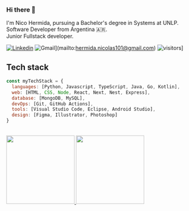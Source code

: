 ### Hi there 👋
I'm Nico Hermida, pursuing a Bachelor's degree in Systems at UNLP. <br />
Software Developer from Argentina 🇦🇷. <br />
Junior Fullstack developer.

[![Linkedin](https://img.shields.io/badge/-NicoHermida-blue?style=flat&logo=Linkedin&logoColor=white)](https://www.linkedin.com/in/nico-hermida/)
![Gmail](https://img.shields.io/badge/-hermida.nicolas101@gmail.com-c14438?style=flat&logo=Gmail&logoColor=white)](mailto:hermida.nicolas101@gmail.com)
![visitors](https://komarev.com/ghpvc/?username=nicohermida01&style=flat)]

## Tech stack

```js
const myTechStack = {
  languages: [Python, Javascript, TypeScript, Java, Go, Kotlin],
  web: [HTML, CSS, Node, React, Next, Nest, Express],
  database: [MongoDB, MySQL],
  devOps: [Git, GitHub Actions],
  tools: [Visual Studio Code, Eclipse, Android Studio],
  design: [Figma, Illustrator, Photoshop]
}
```

<br />

<a href="https://github.com/nicohermida01">
  <img height="180px" src="https://github-readme-stats.vercel.app/api?username=nicohermida01&show_icons=true&theme=tokyonight&hide_border=true" />
  <img height="180px" src="https://github-readme-stats.vercel.app/api/top-langs/?username=nicohermida01&show_icons=true&theme=tokyonight&hide_border=true&layout=compact" />
</a>

<!--
**nicohermida01/nicohermida01** is a ✨ _special_ ✨ repository because its `README.md` (this file) appears on your GitHub profile.

Here are some ideas to get you started:

- 🔭 I’m currently working on ...
- 🌱 I’m currently learning ...
- 👯 I’m looking to collaborate on ...
- 🤔 I’m looking for help with ...
- 💬 Ask me about ...
- 📫 How to reach me: ...
- 😄 Pronouns: ...
- ⚡ Fun fact: ...
-->
